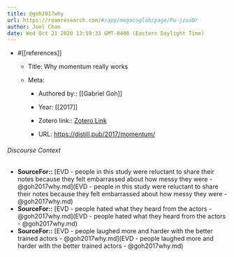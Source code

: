 ```yaml
---
title: @goh2017why
url: https://roamresearch.com/#/app/megacoglab/page/Pw-jzxa0r
author: Joel Chan
date: Wed Oct 21 2020 13:59:33 GMT-0400 (Eastern Daylight Time)
---
```


- #[[references]]

    - Title: Why momentum really works

    - Meta:

        - Authored by:: [[Gabriel Goh]]

        - Year: [[2017]]

        - Zotero link:: [Zotero Link](zotero://select/items/7_6J8JRNGL)

        - URL: https://distill.pub/2017/momentum/

###### Discourse Context

- **SourceFor::** [EVD - people in this study were reluctant to share their notes because they felt embarrassed about how messy they were - @goh2017why.md](EVD - people in this study were reluctant to share their notes because they felt embarrassed about how messy they were - @goh2017why.md)
- **SourceFor::** [EVD - people hated what they heard from the actors - @goh2017why.md](EVD - people hated what they heard from the actors - @goh2017why.md)
- **SourceFor::** [EVD - people laughed more and harder with the better trained actors - @goh2017why.md](EVD - people laughed more and harder with the better trained actors - @goh2017why.md)


